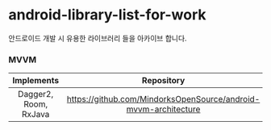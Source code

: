 # android-library-list-for-work
안드로이드 개발 시 유용한 라이브러리 들을 아카이브 합니다.


### MVVM
| Implements | Repository | Licence |
|:------:|:-----------:|:---------:|
| Dagger2, Room, RxJava | https://github.com/MindorksOpenSource/android-mvvm-architecture | Apache License V2 |
